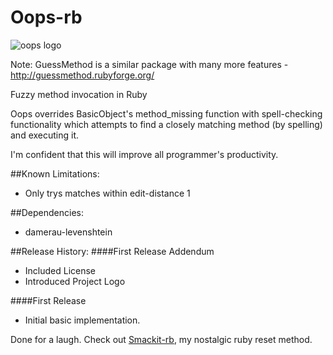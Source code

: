 Oops-rb
=======
![oops logo](https://raw.github.com/philipbjorge/Oops-rb/master/logo.png "Oops")

Note: GuessMethod is a similar package with many more features - http://guessmethod.rubyforge.org/

Fuzzy method invocation in Ruby

Oops overrides BasicObject's method_missing function with spell-checking functionality
which attempts to find a closely matching method (by spelling) and executing it.

I'm confident that this will improve all programmer's productivity.

##Known Limitations:
* Only trys matches within edit-distance 1

##Dependencies:
* damerau-levenshtein

##Release History:
####First Release Addendum
* Included License
* Introduced Project Logo

####First Release
* Initial basic implementation.

Done for a laugh.
Check out [Smackit-rb](https://github.com/philipbjorge/Smackit-rb), my nostalgic ruby reset method.
